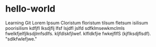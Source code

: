 # hello-world
Learning Git
Lorem Ipsum Cloristum floristum tilsum fletsum isilisum poorisilism kdfjfl lksdjflj lfsf lsjdfl jslfd sdfklmsewkmclmls fwelkfjelfjlksdjlmfsdlfs. kljfdlskfjlwef. klfldkfjie fwkejflfS (kjflksdjflsdf). "sdlkfwlefjwe." 
